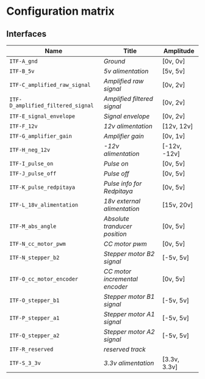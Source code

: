 # Configuration matrix

## Interfaces

| Name | Title | Amplitude |
|------|-------|-----------|
|`ITF-A_gnd`|_Ground_|[0v, 0v]|
|`ITF-B_5v`|_5v alimentation_|[5v, 5v]|
|`ITF-C_amplified_raw_signal`|_Amplified raw signal_|[0v, 2v]|
|`ITF-D_amplified_filtered_signal`|_Amplified filtered signal_|[0v, 2v]|
|`ITF-E_signal_envelope`|_Signal envelope_|[0v, 2v]|
|`ITF-F_12v`|_12v alimentation_|[12v, 12v]|
|`ITF-G_amplifier_gain`|_Amplifier gain_|[0v, 1v]|
|`ITF-H_neg_12v`|_-12v alimentation_|[-12v, -12v]|
|`ITF-I_pulse_on`|_Pulse on_|[0v, 5v]|
|`ITF-J_pulse_off`|_Pulse off_|[0v, 5v]|
|`ITF-K_pulse_redpitaya`|_Pulse info for Redpitaya_|[0v, 5v]|
|`ITF-L_18v_alimentation`|_18v external alimentation_|[15v, 20v]|
|`ITF-M_abs_angle`|_Absolute tranducer position_|[0v, 5v]|
|`ITF-N_cc_motor_pwm`|_CC motor pwm_|[0v, 5v]|
|`ITF-N_stepper_b2`|_Stepper motor B2 signal_|[-5v, 5v]|
|`ITF-O_cc_motor_encoder`|_CC motor incremental encoder_|[0v, 5v]|
|`ITF-O_stepper_b1`|_Stepper motor B1 signal_|[-5v, 5v]|
|`ITF-P_stepper_a1`|_Stepper motor A1 signal_|[-5v, 5v]|
|`ITF-Q_stepper_a2`|_Stepper motor A2 signal_|[-5v, 5v]|
|`ITF-R_reserved`|_reserved track_||
|`ITF-S_3_3v`|_3.3v alimentation_|[3.3v, 3.3v]|
